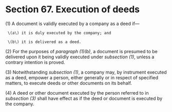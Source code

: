 # Section 67. Execution of deeds

\(1\) A document is validly executed by a company as a deed if—

     \(a\) it is duly executed by the company; and

     \(b\) it is delivered as a deed.

\(2\) For the purposes of _paragraph \(1\)\(b\)_, a document is presumed to be delivered upon it being validly executed under _subsection \(1\)_, unless a contrary intention is proved.

\(3\) Notwithstanding _subsection \(1\)_, a company may, by instrument executed as a deed, empower a person, either generally or in respect of specified matters, to execute deeds or other documents on its behalf.

\(4\) A deed or other document executed by the person referred to in _subsection \(3\)_ shall have effect as if the deed or document is executed by the company.


